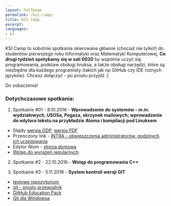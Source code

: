```yaml
---
layout: halfpage
permalink: /ksi-camp/
title: KSI Camp
excerpt:
languages:
- pl
---
```

KSI Camp to sobotnie spotkania skierowane głównie (chociaż nie tylko!) do studentów pierwszego roku Informatyki oraz Matematyki Komputerowej. **Co drugi tydzień spotykamy się w sali 0020** by wspólnie uczyć się programowania, podstaw obsługi linuksa, a także obsługi narzędzi, które są niezbędne dla każdego programisty (takich jak np GitHub czy IDE różnych języków). Chcesz dołączyć - po prostu przyjdź :)

Do zobaczenia!


### Dotychczasowe spotkania:
1. Spotkanie #01 - 8.10.2016 - **Wprowadzenie do systemów - m.in. wydziałowych, USOSa, Pegaza, skrzynek mailowych; wprowadzenie do edytora tekstu na przykładzie Atoma i kompilacji pod Linuksem**
 - Slajdy [wersja ODP](https://informator.ksi.ii.uj.edu.pl/static/files/ksicamp-01.odp), [wersja PDF](https://informator.ksi.ii.uj.edu.pl/static/files/ksicamp-01.pdf)
 - Przeoczony link - [INTRA - obwieszczenia administratorów, godzinych ich urzędowania](https://intra.matinf.uj.edu.pl/logowanie)
 - Edytor Atom - [strona domowa](https://atom.io/)
 - [Wstęp do wyrażeń regularnych](http://kobietydokodu.pl/4-wyrazenia-regularne/)
2. Spotkanie #2 - 22.10.2016 - **Wstęp do programowania C++**
 
3. Spotkanie #3 - 5.11.2016 - **System kontroli wersji GIT**
  - [testowe repozytorium](https://github.com/KSIUJ/ksi-camp-3)
  - [git - prosty przewodnik](http://rogerdudler.github.io/git-guide/index.pl.html)
  - [GitHub Education Pack](education.github.com)
  - [Git dla Windowsa](desktop.github.com)

